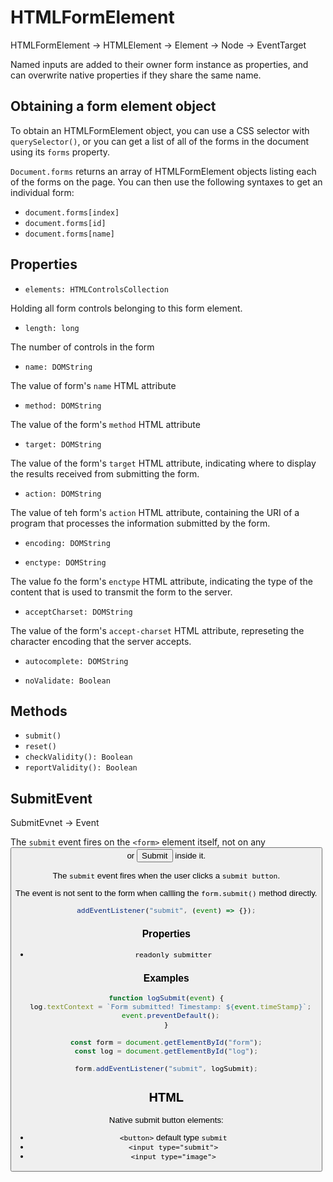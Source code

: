# HTMLFormElement

HTMLFormElement -> HTMLElement -> Element -> Node -> EventTarget

Named inputs are added to their owner form instance as properties, and can overwrite native properties if they share the same name.

## Obtaining a form element object

To obtain an HTMLFormElement object, you can use a CSS selector with `querySelector()`, or you can get a list of all of the forms in the document using its `forms` property.

`Document.forms` returns an array of HTMLFormElement objects listing each of the forms on the page. You can then use the following syntaxes to get an individual form:

* `document.forms[index]`
* `document.forms[id]`
* `document.forms[name]`

## Properties

* `elements: HTMLControlsCollection`

Holding all form controls belonging to this form element.

* `length: long`

The number of controls in the form

* `name: DOMString`

The value of form's `name` HTML attribute

* `method: DOMString`

The value of the form's `method` HTML attribute

* `target: DOMString`

The value of the form's `target` HTML attribute, indicating where to display the results received from submitting the form.

* `action: DOMString`

The value of teh form's `action` HTML attribute, containing the URI of a program that processes the information submitted by the form.

* `encoding: DOMString`

* `enctype: DOMString`

The value fo the form's `enctype` HTML attribute, indicating the type of the content that is used to transmit the form to the server.

* `acceptCharset: DOMString`

The value of the form's `accept-charset` HTML attribute, represeting the character encoding that the server accepts.

* `autocomplete: DOMString`

* `noValidate: Boolean`

## Methods

* `submit()`
* `reset()`
* `checkValidity(): Boolean`
* `reportValidity(): Boolean`

## SubmitEvent

SubmitEvnet -> Event

The `submit` event fires on the `<form>` element itself, not on any <button> or <input type="submit"> inside it.

The `submit` event fires when the user clicks a `submit button`.

The event is not sent to the form when callling the `form.submit()` method directly.

```js
addEventListener("submit", (event) => {});
```

### Properties

* `readonly submitter`

### Examples

```js
function logSubmit(event) {
  log.textContext = `Form submitted! Timestamp: ${event.timeStamp}`;
  event.preventDefault();
}

const form = document.getElementById("form");
const log = document.getElementById("log");

form.addEventListener("submit", logSubmit);
```

## HTML

Native submit button elements:

* `<button>` default type `submit`
* `<input type="submit">`
* `<input type="image">`
